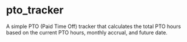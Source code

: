 # pto_tracker

A simple PTO (Paid Time Off) tracker that calculates the total PTO hours based on the current PTO hours, monthly accrual, and future date.
